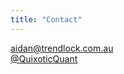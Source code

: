 ```yaml
---
title: "Contact"
---
```


[aidan@trendlock.com.au](mailto:aidan@trendlock.com.au)
<br>
[@QuixoticQuant](https://twitter.com/QuixoticQuant/)
